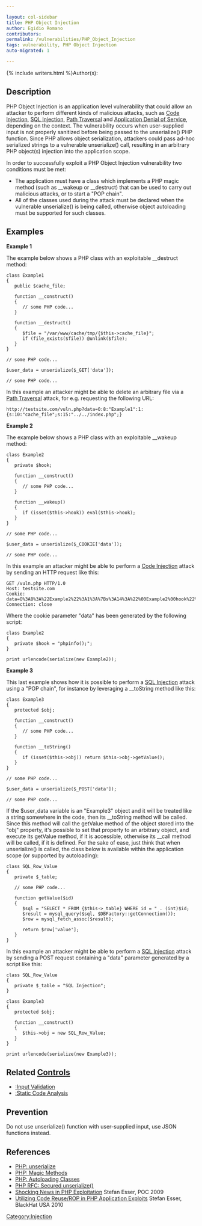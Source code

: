```yaml
---

layout: col-sidebar
title: PHP Object Injection
author: Egidio Romano 
contributors: 
permalink: /vulnerabilities/PHP_Object_Injection
tags: vulnerability, PHP Object Injection
auto-migrated: 1

---
```


{% include writers.html %}Author(s):

## Description

PHP Object Injection is an application level vulnerability that could
allow an attacker to perform different kinds of malicious attacks, such
as [Code Injection](Code_Injection "wikilink"), [SQL
Injection](https://owasp.org/www-community/attacks/SQL_Injection), [Path
Traversal](Path_Traversal "wikilink") and [Application Denial of
Service](Application_Denial_of_Service "wikilink"), depending on the
context. The vulnerability occurs when user-supplied input is not
properly sanitized before being passed to the unserialize() PHP
function. Since PHP allows object serialization, attackers could pass
ad-hoc serialized strings to a vulnerable unserialize() call, resulting
in an arbitrary PHP object(s) injection into the application scope.

In order to successfully exploit a PHP Object Injection vulnerability
two conditions must be met:

  - The application must have a class which implements a PHP magic
    method (such as __wakeup or __destruct) that can be used to
    carry out malicious attacks, or to start a "POP chain".
  - All of the classes used during the attack must be declared when the
    vulnerable unserialize() is being called, otherwise object
    autoloading must be supported for such classes.

## Examples

**Example 1**

The example below shows a PHP class with an exploitable __destruct
method:

    class Example1
    {
       public $cache_file;

       function __construct()
       {
          // some PHP code...
       }

       function __destruct()
       {
          $file = "/var/www/cache/tmp/{$this->cache_file}";
          if (file_exists($file)) @unlink($file);
       }
    }

    // some PHP code...

    $user_data = unserialize($_GET['data']);

    // some PHP code...

In this example an attacker might be able to delete an arbitrary file
via a [Path Traversal](Path_Traversal "wikilink") attack, for e.g.
requesting the following URL:

    http://testsite.com/vuln.php?data=O:8:"Example1":1:{s:10:"cache_file";s:15:"../../index.php";}

**Example 2**

The example below shows a PHP class with an exploitable __wakeup
method:

    class Example2
    {
       private $hook;

       function __construct()
       {
          // some PHP code...
       }

       function __wakeup()
       {
          if (isset($this->hook)) eval($this->hook);
       }
    }

    // some PHP code...

    $user_data = unserialize($_COOKIE['data']);

    // some PHP code...

In this example an attacker might be able to perform a [Code
Injection](Code_Injection "wikilink") attack by sending an HTTP request
like this:

    GET /vuln.php HTTP/1.0
    Host: testsite.com
    Cookie: data=O%3A8%3A%22Example2%22%3A1%3A%7Bs%3A14%3A%22%00Example2%00hook%22%3Bs%3A10%3A%22phpinfo%28%29%3B%22%3B%7D
    Connection: close

Where the cookie parameter "data" has been generated by the following
script:

    class Example2
    {
       private $hook = "phpinfo();";
    }

    print urlencode(serialize(new Example2));

**Example 3**

This last example shows how it is possible to perform a [SQL
Injection](https://owasp.org/www-community/attacks/SQL_Injection) attack using a "POP chain", for
instance by leveraging a __toString method like this:

    class Example3
    {
       protected $obj;

       function __construct()
       {
          // some PHP code...
       }

       function __toString()
       {
          if (isset($this->obj)) return $this->obj->getValue();
       }
    }

    // some PHP code...

    $user_data = unserialize($_POST['data']);

    // some PHP code...

If the $user_data variable is an "Example3" object and it will be
treated like a string somewhere in the code, then its __toString
method will be called. Since this method will call the getValue method
of the object stored into the "obj" property, it's possible to set that
property to an arbitrary object, and execute its getValue method, if it
is accessible, otherwise its __call method will be called, if it is
defined. For the sake of ease, just think that when unserialize() is
called, the class below is available within the application scope (or
supported by autoloading):

    class SQL_Row_Value
    {
       private $_table;

       // some PHP code...

       function getValue($id)
       {
          $sql = "SELECT * FROM {$this->_table} WHERE id = " . (int)$id;
          $result = mysql_query($sql, $DBFactory::getConnection());
          $row = mysql_fetch_assoc($result);

          return $row['value'];
       }
    }

In this example an attacker might be able to perform a [SQL
Injection](https://owasp.org/www-community/attacks/SQL_Injection) attack by sending a POST request
containing a "data" parameter generated by a script like this:

    class SQL_Row_Value
    {
       private $_table = "SQL Injection";
    }

    class Example3
    {
       protected $obj;

       function __construct()
       {
          $this->obj = new SQL_Row_Value;
       }
    }

    print urlencode(serialize(new Example3));

## Related [Controls](https://owasp.org/www-community/controls/)

  - [:Input Validation](:Input_Validation "wikilink")
  - [:Static Code Analysis](:Static_Code_Analysis "wikilink")

## Prevention

Do not use unserialize() function with user-supplied input, use JSON
functions instead.

## References

  - [PHP:
    unserialize](http://php.net/manual/en/function.unserialize.php)
  - [PHP: Magic
    Methods](http://php.net/manual/en/language.oop5.magic.php)
  - [PHP: Autoloading
    Classes](http://php.net/manual/en/language.oop5.autoload.php)
  - [PHP RFC: Secured
    unserialize()](https://wiki.php.net/rfc/secure_unserialize)
  - [Shocking News in PHP
    Exploitation](https://www.owasp.org/images/f/f6/POC2009-ShockingNewsInPHPExploitation.pdf)
    Stefan Esser, POC 2009
  - [Utilizing Code Reuse/ROP in PHP Application
    Exploits](https://www.owasp.org/images/9/9e/Utilizing-Code-Reuse-Or-Return-Oriented-Programming-In-PHP-Application-Exploits.pdf)
    Stefan Esser, BlackHat USA 2010

[Category:Injection](https://owasp.org/www-community/Injection_Flaws)